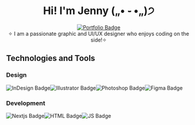 <h1 align="center">Hi! I'm Jenny („• ֊ •„)੭</h1> 

<div align="center">
  <a href="https://jjennbui.ca/">
        <img src="https://img.shields.io/badge/Check%20Out%20My%20Portfolio!-pink?style=flat&link=https%3A%2F%2Fjjennbui.ca%2F" alt="Portfolio Badge">
    </a>
</div>
 
<div align="center">
 ✧ I am a passionate graphic and UI/UX designer who enjoys coding on the side!✧
</div>



<h2>Technologies and Tools</h2>
<h3>Design</h3>
<div style="display: flex;">
    <img src="https://img.shields.io/badge/InDesign-black?style=flat&logo=Adobe%20Indesign" alt="InDesign Badge">
    <img src="https://img.shields.io/badge/Illustrator-black?style=flat&logo=Adobe%20Illustrator" alt="Illustrator Badge">
    <img src="https://img.shields.io/badge/Photoshop-black?style=flat&logo=Adobe%20Photoshop" alt="Photoshop Badge">
    <img src="https://img.shields.io/badge/Figma-black?style=flat&logo=Figma" alt="Figma Badge">
</div>

<h3>Development</h3>
<div style="display: flex;">
    <img src="https://img.shields.io/badge/Nextjs-black?style=flat&logo=Nextdotjs" alt="Nextjs Badge">
    <img src="https://img.shields.io/badge/HTML-black?style=flat&logo=html5" alt="HTML Badge">
    <img src="https://img.shields.io/badge/Javascript-black?style=flat&logo=Javascript" alt="JS Badge">
</div>







<!--
**jjennbui/jjennbui** is a ✨ _special_ ✨ repository because its `README.md` (this file) appears on your GitHub profile.

Here are some ideas to get you started:

- 🔭 I’m currently working on ...
- 🌱 I’m currently learning ...
- 👯 I’m looking to collaborate on ...
- 🤔 I’m looking for help with ...
- 💬 Ask me about ...
- 📫 How to reach me: ...
- 😄 Pronouns: ...
- ⚡ Fun fact: ...
-->
